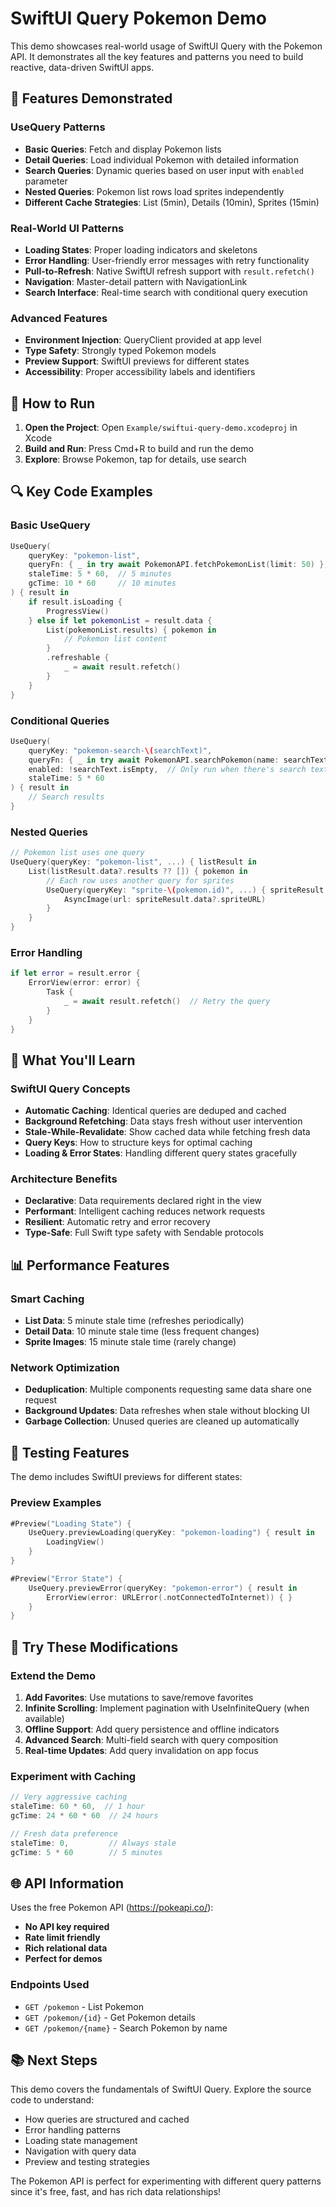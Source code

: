 # SwiftUI Query Pokemon Demo

This demo showcases real-world usage of SwiftUI Query with the Pokemon API. It demonstrates all the key features and patterns you need to build reactive, data-driven SwiftUI apps.

## 🚀 Features Demonstrated

### UseQuery Patterns
- **Basic Queries**: Fetch and display Pokemon lists
- **Detail Queries**: Load individual Pokemon with detailed information
- **Search Queries**: Dynamic queries based on user input with `enabled` parameter
- **Nested Queries**: Pokemon list rows load sprites independently
- **Different Cache Strategies**: List (5min), Details (10min), Sprites (15min)

### Real-World UI Patterns
- **Loading States**: Proper loading indicators and skeletons
- **Error Handling**: User-friendly error messages with retry functionality
- **Pull-to-Refresh**: Native SwiftUI refresh support with `result.refetch()`
- **Navigation**: Master-detail pattern with NavigationLink
- **Search Interface**: Real-time search with conditional query execution

### Advanced Features
- **Environment Injection**: QueryClient provided at app level
- **Type Safety**: Strongly typed Pokemon models
- **Preview Support**: SwiftUI previews for different states
- **Accessibility**: Proper accessibility labels and identifiers

## 📱 How to Run

1. **Open the Project**: Open `Example/swiftui-query-demo.xcodeproj` in Xcode
2. **Build and Run**: Press Cmd+R to build and run the demo
3. **Explore**: Browse Pokemon, tap for details, use search

## 🔍 Key Code Examples

### Basic UseQuery
```swift
UseQuery(
    queryKey: "pokemon-list",
    queryFn: { _ in try await PokemonAPI.fetchPokemonList(limit: 50) },
    staleTime: 5 * 60,  // 5 minutes
    gcTime: 10 * 60     // 10 minutes
) { result in
    if result.isLoading {
        ProgressView()
    } else if let pokemonList = result.data {
        List(pokemonList.results) { pokemon in
            // Pokemon list content
        }
        .refreshable {
            _ = await result.refetch()
        }
    }
}
```

### Conditional Queries
```swift
UseQuery(
    queryKey: "pokemon-search-\(searchText)",
    queryFn: { _ in try await PokemonAPI.searchPokemon(name: searchText) },
    enabled: !searchText.isEmpty,  // Only run when there's search text
    staleTime: 5 * 60
) { result in
    // Search results
}
```

### Nested Queries
```swift
// Pokemon list uses one query
UseQuery(queryKey: "pokemon-list", ...) { listResult in
    List(listResult.data?.results ?? []) { pokemon in
        // Each row uses another query for sprites
        UseQuery(queryKey: "sprite-\(pokemon.id)", ...) { spriteResult in
            AsyncImage(url: spriteResult.data?.spriteURL)
        }
    }
}
```

### Error Handling
```swift
if let error = result.error {
    ErrorView(error: error) {
        Task {
            _ = await result.refetch()  // Retry the query
        }
    }
}
```

## 🎯 What You'll Learn

### SwiftUI Query Concepts
- **Automatic Caching**: Identical queries are deduped and cached
- **Background Refetching**: Data stays fresh without user intervention
- **Stale-While-Revalidate**: Show cached data while fetching fresh data
- **Query Keys**: How to structure keys for optimal caching
- **Loading & Error States**: Handling different query states gracefully

### Architecture Benefits
- **Declarative**: Data requirements declared right in the view
- **Performant**: Intelligent caching reduces network requests
- **Resilient**: Automatic retry and error recovery
- **Type-Safe**: Full Swift type safety with Sendable protocols

## 📊 Performance Features

### Smart Caching
- **List Data**: 5 minute stale time (refreshes periodically)
- **Detail Data**: 10 minute stale time (less frequent changes)
- **Sprite Images**: 15 minute stale time (rarely change)

### Network Optimization
- **Deduplication**: Multiple components requesting same data share one request
- **Background Updates**: Data refreshes when stale without blocking UI
- **Garbage Collection**: Unused queries are cleaned up automatically

## 🧪 Testing Features

The demo includes SwiftUI previews for different states:

### Preview Examples
```swift
#Preview("Loading State") {
    UseQuery.previewLoading(queryKey: "pokemon-loading") { result in
        LoadingView()
    }
}

#Preview("Error State") {
    UseQuery.previewError(queryKey: "pokemon-error") { result in
        ErrorView(error: URLError(.notConnectedToInternet)) { }
    }
}
```

## 🚧 Try These Modifications

### Extend the Demo
1. **Add Favorites**: Use mutations to save/remove favorites
2. **Infinite Scrolling**: Implement pagination with UseInfiniteQuery (when available)
3. **Offline Support**: Add query persistence and offline indicators
4. **Advanced Search**: Multi-field search with query composition
5. **Real-time Updates**: Add query invalidation on app focus

### Experiment with Caching
```swift
// Very aggressive caching
staleTime: 60 * 60,  // 1 hour
gcTime: 24 * 60 * 60  // 24 hours

// Fresh data preference
staleTime: 0,         // Always stale
gcTime: 5 * 60        // 5 minutes
```

## 🌐 API Information

Uses the free Pokemon API (https://pokeapi.co/):
- **No API key required**
- **Rate limit friendly**
- **Rich relational data**
- **Perfect for demos**

### Endpoints Used
- `GET /pokemon` - List Pokemon
- `GET /pokemon/{id}` - Get Pokemon details
- `GET /pokemon/{name}` - Search Pokemon by name

## 📚 Next Steps

This demo covers the fundamentals of SwiftUI Query. Explore the source code to understand:
- How queries are structured and cached
- Error handling patterns
- Loading state management
- Navigation with query data
- Preview and testing strategies

The Pokemon API is perfect for experimenting with different query patterns since it's free, fast, and has rich data relationships!